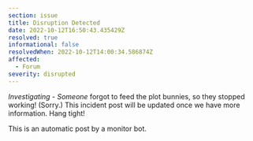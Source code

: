 ```yaml
---
section: issue
title: Disruption Detected
date: 2022-10-12T16:50:43.435429Z
resolved: true
informational: false
resolvedWhen: 2022-10-12T14:00:34.586874Z
affected:
  - Forum
severity: disrupted
---
```

*Investigating* - _Someone_ forgot to feed the plot bunnies, so they stopped working! (Sorry.) This incident post will be updated once we have more information. Hang tight!

This is an automatic post by a monitor bot.
        